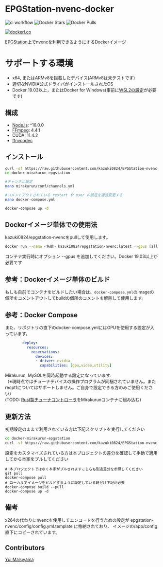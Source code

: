 # EPGStation-nvenc-docker
![ci workflow](https://github.com/kazuki0824/EPGStation-nvenc-docker/actions/workflows/docker-publish.yml/badge.svg)
![Docker Stars](https://img.shields.io/docker/stars/kazuki0824/epgstation-nvenc)
![Docker Pulls](https://img.shields.io/docker/pulls/kazuki0824/epgstation-nvenc)

[![dockeri.co](https://dockeri.co/image/kazuki0824/epgstation-nvenc)](https://hub.docker.com/r/kazuki0824/epgstation-nvenc)

[EPGStation](https://github.com/l3tnun/EPGStation)上でnvencを利用できるようにするDockerイメージ  

# サポートする環境
- x64, またはARMv8を搭載したデバイス(ARMv8は未テストです)
- 適切なNVIDIA公式ドライバがインストールされたOS
- Docker 19.03以上，またはDocker for Windows(事前に[WSL2の設定](https://docs.nvidia.com/cuda/wsl-user-guide/index.html)が必要です)


## 構成
- [Node.js](https://nodejs.org/ja/download/releases/): ^16.0.0
- [FFmpeg](https://www.ffmpeg.org/download.html): 4.4.1
- CUDA: 11.4.2
- [ffnvcodec](https://github.com/FFmpeg/nv-codec-headers)

## インストール
```sh
curl -sf https://raw.githubusercontent.com/kazuki0824/EPGStation-nvenc-docker/main/setup.sh | sh -s
cd docker-mirakurun-epgstation

#チャンネル設定
nano mirakurun/conf/channels.yml

#コメントアウトされている restart や user の設定を適宜変更する
nano docker-compose.yml

docker-compose up -d
```

## Dockerイメージ単体での使用法
kazuki0824/epgstation-nvencをpullして使用します。
```sh
docker run --name <名前> kazuki0824/epgstation-nvenc:latest --gpus [all|<count>]
```
コンテナ実行時にオプション --gpus を追加してください。Docker 19.03以上が必要です

## 参考：Dockerイメージ単体のビルド
もしも自前でコンテナをビルドしたい場合は、`docker-compose.yml`のimageの個所をコメントアウトしてbuildの個所のコメントを解除して使用します。

## 参考：Docker Compose
また、リポジトリの直下のdocker-compose.ymlにはGPUを使用する設定が入っています。
```yaml
        deploy:
          resources:
            reservations:
              devices:
              - driver: nvidia
                capabilities: [gpu,video,utility]
```
Mirakurun, MySQLを同時起動する設定になっています.  
（※現時点ではチューナデバイスの操作プログラムが同梱されていません。またrecpt1についてはサポートしません。ご自身で設定できる方のみご使用ください）  
(TODO: [Rust製チューナコントローラ](https://github.com/kazuki0824/b25-kit-rs)をMirakurunコンテナに組み込む)


## 更新方法
初期設定のままで利用されている方は下記スクリプトを実行してください

```sh
cd docker-mirakurun-epgstation
curl -sf https://raw.githubusercontent.com/kazuki0824/EPGStation-nvenc-docker/main/update.sh | sh -s
```
設定をカスタマイズされている方は本プロジェクトの差分を確認して手動で適用してから本家をプルしてください

```
# 本プロジェクトではなく本家がプルされますこちらも別途差分を参照してください
git pull
docker-compose pull
# ローカルでイメージをビルドするように設定している時だけ下記が必要
docker-compose build --pull
docker-compose up -d
```

## 備考
x264の代わりにnvencを使用してエンコードを行うための設定が
epgstation-nvenc/config/config.yml.template
に格納されており、
イメージの/app/config直下にコピーされています。

## Contributors
[Yui Maruyama](https://github.com/5ym)

